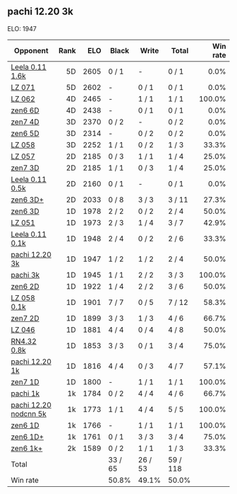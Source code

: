 ## pachi 12.20 3k ##

ELO: 1947

Opponent | Rank | ELO | Black | Write | Total | Win rate
---------|-----:|----:|-------|-------|-------|-------:
[Leela 0.11 1.6k](Leela%200.11%201.6k.md) | 5D | 2605 | 0 / 1 | - | 0 / 1 | 0.0%
[LZ 071](LZ%20071.md) | 5D | 2602 | - | 0 / 1 | 0 / 1 | 0.0%
[LZ 062](LZ%20062.md) | 4D | 2465 | - | 1 / 1 | 1 / 1 | 100.0%
[zen6 6D](zen6%206D.md) | 4D | 2438 | - | 0 / 1 | 0 / 1 | 0.0%
[zen7 4D](zen7%204D.md) | 3D | 2370 | 0 / 2 | - | 0 / 2 | 0.0%
[zen6 5D](zen6%205D.md) | 3D | 2314 | - | 0 / 2 | 0 / 2 | 0.0%
[LZ 058](LZ%20058.md) | 3D | 2252 | 1 / 1 | 0 / 2 | 1 / 3 | 33.3%
[LZ 057](LZ%20057.md) | 2D | 2185 | 0 / 3 | 1 / 1 | 1 / 4 | 25.0%
[zen7 3D](zen7%203D.md) | 2D | 2185 | 1 / 1 | 0 / 3 | 1 / 4 | 25.0%
[Leela 0.11 0.5k](Leela%200.11%200.5k.md) | 2D | 2160 | 0 / 1 | - | 0 / 1 | 0.0%
[zen6 3D+](zen6%203D+.md) | 2D | 2033 | 0 / 8 | 3 / 3 | 3 / 11 | 27.3%
[zen6 3D](zen6%203D.md) | 1D | 1978 | 2 / 2 | 0 / 2 | 2 / 4 | 50.0%
[LZ 051](LZ%20051.md) | 1D | 1973 | 2 / 3 | 1 / 4 | 3 / 7 | 42.9%
[Leela 0.11 0.1k](Leela%200.11%200.1k.md) | 1D | 1948 | 2 / 4 | 0 / 2 | 2 / 6 | 33.3%
[pachi 12.20 3k](pachi%2012.20%203k.md) | 1D | 1947 | 1 / 2 | 1 / 2 | 2 / 4 | 50.0%
[pachi 3k](pachi%203k.md) | 1D | 1945 | 1 / 1 | 2 / 2 | 3 / 3 | 100.0%
[zen6 2D](zen6%202D.md) | 1D | 1922 | 1 / 4 | 2 / 2 | 3 / 6 | 50.0%
[LZ 058 0.1k](LZ%20058%200.1k.md) | 1D | 1901 | 7 / 7 | 0 / 5 | 7 / 12 | 58.3%
[zen7 2D](zen7%202D.md) | 1D | 1899 | 3 / 3 | 1 / 3 | 4 / 6 | 66.7%
[LZ 046](LZ%20046.md) | 1D | 1881 | 4 / 4 | 0 / 4 | 4 / 8 | 50.0%
[RN4.32 0.8k](RN4.32%200.8k.md) | 1D | 1853 | 3 / 3 | 0 / 1 | 3 / 4 | 75.0%
[pachi 12.20 1k](pachi%2012.20%201k.md) | 1D | 1816 | 4 / 4 | 0 / 3 | 4 / 7 | 57.1%
[zen7 1D](zen7%201D.md) | 1D | 1800 | - | 1 / 1 | 1 / 1 | 100.0%
[pachi 1k](pachi%201k.md) | 1k | 1784 | 0 / 2 | 4 / 4 | 4 / 6 | 66.7%
[pachi 12.20 nodcnn 5k](pachi%2012.20%20nodcnn%205k.md) | 1k | 1773 | 1 / 1 | 4 / 4 | 5 / 5 | 100.0%
[zen6 1D](zen6%201D.md) | 1k | 1766 | - | 1 / 1 | 1 / 1 | 100.0%
[zen6 1D+](zen6%201D+.md) | 1k | 1761 | 0 / 1 | 3 / 3 | 3 / 4 | 75.0%
[zen6 1k+](zen6%201k+.md) | 2k | 1589 | 0 / 2 | 1 / 1 | 1 / 3 | 33.3%
Total | | | 33 / 65 | 26 / 53 | 59 / 118 | 
Win rate| | | 50.8% | 49.1% | 50.0% | 
